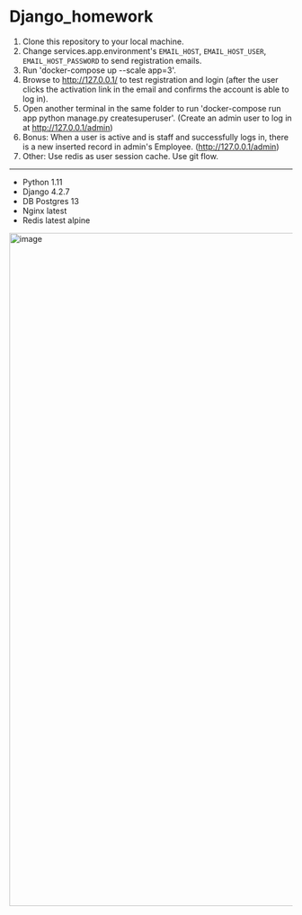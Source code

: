 # Django_homework

1. Clone this repository to your local machine.
2. Change services.app.environment's `EMAIL_HOST`, `EMAIL_HOST_USER`, `EMAIL_HOST_PASSWORD` to send registration emails.
3. Run 'docker-compose up --scale app=3'.
4. Browse to http://127.0.0.1/ to test registration and login (after the user clicks the activation link in the email and confirms the account is able to log in).
5. Open another terminal in the same folder to run 'docker-compose run app python manage.py createsuperuser'. (Create an admin user to log in at http://127.0.0.1/admin)
6. Bonus: When a user is active and is staff and successfully logs in, there is a new inserted record in admin's Employee. (http://127.0.0.1/admin)
7. Other: Use redis as user session cache. Use git flow.


---
- Python 1.11
- Django 4.2.7
- DB Postgres 13
- Nginx latest 
- Redis latest alpine
<img width="1197" alt="image" src="https://github.com/Gocrazy/Django_homework/assets/106258/576e18b8-876b-4553-b717-4e3c8b8815cc">
